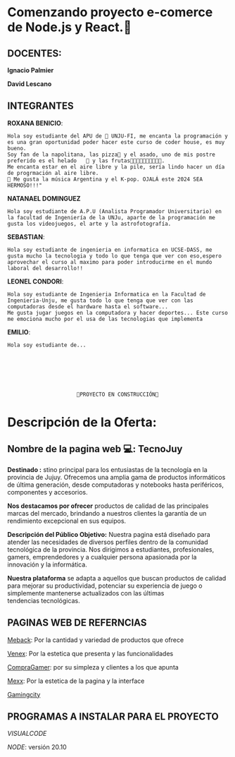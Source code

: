 # Comenzando proyecto e-comerce de Node.js y React.🚀

## DOCENTES:


__Ignacio Palmier__

__David Lescano__


## INTEGRANTES
__ROXANA BENICIO__: 

    Hola soy estudiante del APU de 🏫 UNJU-FI, me encanta la programación y es una gran oportunidad poder hacer este curso de coder house, es muy bueno.
    Soy fan de la napolitana, las pizza🍕 y el asado, uno de mis postre preferido es el helado	🍦 y las frutas🍎🍏🍊🍇🍉🍓🍑🍈🍐🍍.
    Me encanta estar en el aire libre y la pile, sería lindo hacer un día de progrmación al aire libre.
    🎼 Me gusta la música Argentina y el K-pop. OJALÁ este 2024 SEA HERMOSO!!!"


__NATANAEL DOMINGUEZ__ 

    Hola soy estudiante de A.P.U (Analista Programador Universitario) en la facultad de Ingeniería de la UNJu, aparte de la programación me gusta los videojuegos, el arte y la astrofotografía.  


__SEBASTIAN__: 

    Hola soy estudiante de ingenieria en informatica en UCSE-DASS, me gusta mucho la tecnologia y todo lo que tenga que ver con eso,espero aprovechar el curso al maximo para poder introducirme en el mundo laboral del desarrollo!!
    

__LEONEL CONDORI__: 

    Hola soy estudiante de Ingenieria Informatica en la Facultad de Ingenieria-Unju, me gusta todo lo que tenga que ver con las computadoras desde el hardware hasta el software... 
    Me gusta jugar juegos en la computadora y hacer deportes... Este curso me emociona mucho por el usa de las tecnologias que implementa   

__EMILIO__: 

    Hola soy estudiante de... 
        






                          🚧PROYECTO EN CONSTRUCCIÓN🚧

# Descripción de la Oferta:
## Nombre de la pagina web 💻: TecnoJuy
**Destinado :** stino principal para los entusiastas de la tecnología en la provincia de Jujuy. Ofrecemos una amplia gama de productos informáticos de última generación, desde computadoras y notebooks hasta periféricos, componentes y accesorios. 

**Nos destacamos por ofrecer** productos de calidad de las principales marcas del mercado, brindando a nuestros clientes la garantía de un rendimiento excepcional en sus equipos.

**Descripción del Público Objetivo:**
Nuestra pagina está diseñado para atender las necesidades de diversos perfiles dentro de la comunidad tecnológica de la provincia. Nos dirigimos a estudiantes, profesionales, gamers, emprendedores y a cualquier persona apasionada por la innovación y la informática.

**Nuestra plataforma** se adapta a aquellos que buscan productos de calidad para mejorar su productividad, potenciar su experiencia de juego o simplemente mantenerse actualizados con las últimas tendencias tecnológicas.

## PAGINAS WEB DE REFERNCIAS
[Meback](https://www.mebac.com.ar/jujuy/): Por la cantidad y variedad de productos que ofrece

[Venex](https://www.venex.com.ar): Por la estetica que presenta y las funcionalidades

[CompraGamer](https://www.compragamer.com/): por su simpleza y clientes a los que apunta

[Mexx](https://www.mexx.com.ar/): Por la estetica de la pagina y la interface 

[Gamingcity](https://tienda.gamingcity.com.ar/)


## PROGRAMAS A INSTALAR PARA EL PROYECTO
_VISUALCODE_

_NODE_: versión 20.10



